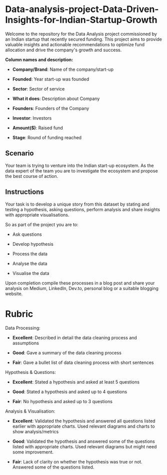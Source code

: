 # Data-analysis-project-Data-Driven-Insights-for-Indian-Startup-Growth

Welcome to the repository for the Data Analysis project commissioned by an Indian startup that recently secured funding. This project aims to provide valuable insights and actionable recommendations to optimize fund allocation and drive the company's growth and success.

**Column names and description:**

- **Company/Brand**: Name of the company/start-up

- **Founded**: Year start-up was founded

- **Sector**: Sector of service

- **What it does**: Description about Company

- **Founders**: Founders of the Company

- **Investor**: Investors

- **Amount(\$)**: Raised fund

- **Stage**: Round of funding reached

## Scenario

Your team is trying to venture into the Indian start-up ecosystem. As the
data expert of the team you are to investigate the ecosystem and propose
the best course of action.

## Instructions

Your task is to develop a unique story from this dataset by stating and
testing a hypothesis, asking questions, perform analysis and share
insights with appropriate visualisations.

So as part of the project you are to:

- Ask questions

- Develop hypothesis

- Process the data

- Analyse the data

- Visualise the data

Upon completion compile these processes in a blog post and share your
analysis on Medium, LinkedIn, Dev.to, personal blog or a suitable
blogging website.

# Rubric

Data Processing:

- **Excellent**: Described in detail the data cleaning process and
  assumptions

- **Good**: Gave a summary of the data cleaning process

- **Fair**: Gave a bullet list of data cleaning process with short
  sentences

Hypothesis & Questions:

- **Excellent**: Stated a hypothesis and asked at least 5 questions

- **Good**: Stated a hypothesis and asked up to 4 questions

- **Fair**: No hypothesis and asked up to 3 questions

Analysis & Visualisation:

- **Excellent**: Validated the hypothesis and answered all questions
  listed earlier with appropriate charts. Used relevant diagrams and
  charts to show analysis/metrics

- **Good**: Validated the hypothesis and answered some of the
  questions listed with appropriate charts. Used relevant diagrams but
  might need some improvement.

- **Fair**: Lack of clarity on whether the hypothesis was true or not.
  Answered some of the questions listed.
